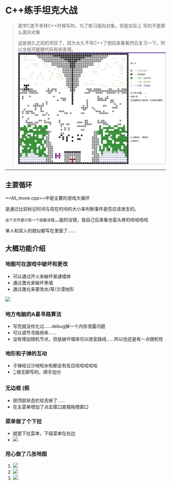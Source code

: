 # C++练手坦克大战

> 是学C差不多转C++时候写的，为了练习面向对象，但是实际上 写的不是那么面向对象
>
> 这是很久之前的项目了，因为太久不写C++了想回来看看然后复习一下。所以文档可能跟代码有些差错。
![](https://github.com/FroyoRab/Battle-City/blob/master/image/%E5%9C%B0%E5%9B%BE2.jpg)

---

## 主要循环

==All_move.cpp==中是主要的游戏大循环

是通过比较标记时间与现在时间的大小来判断事件是否应该发生的。

`这个文件里只有一个函数没错……`是的没错，我自己后来看也蛮头疼的哈哈哈哈

单人和双人的貌似都写在里面了……

## 大概功能介绍

### 地图可在游戏中破坏和更改

- 可以通过开火来破坏普通墙体
- 通过激光来破坏黑墙
- 通过激光来更改水/草/沙漠地形

![](https://img02.sogoucdn.com/app/a/100520146/0a0bf3347c405f8054763279778e235c)

### 地方电脑的A星寻路算法

- 写完就没优化过……debug掉一个内存泄露问题
- 可以调节寻路频率……
- 没有增加随机节点，但是破坏墙体可以改变路线……所以也还是有一点随机性

### 地形和子弹的互动

- 子弹经过沙地啦水啦都会有反应哈哈哈哈哈
- 👆很无聊写的，顺手加分

### 无边框 (假

- 把顶部状态栏给去掉了……
- 在主菜单增加了点击窗口直接拖拽窗口

### 菜单做了个下拉

- 就是下拉菜单，下级菜单在右边
- ![](https://img03.sogoucdn.com/app/a/100520146/b2aa048cde49f68f11db0054e6fafd88)

### 用心做了几张地图

1. ![](https://img02.sogoucdn.com/app/a/100520146/e199ee83fa2f363a7b174b4f28486be5)
2. ![](https://img04.sogoucdn.com/app/a/100520146/2b086b20f12d0079367edf53f00dd748)
3. ![](https://img03.sogoucdn.com/app/a/100520146/bfb1e2ba63e654f25c4c8097b0902852)



